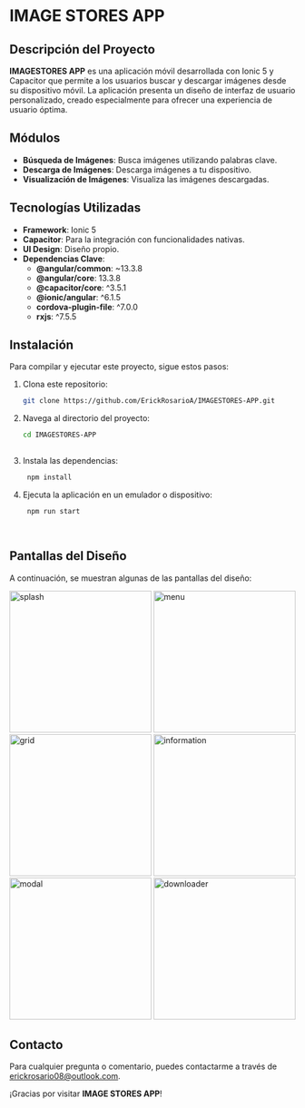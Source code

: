 # IMAGE STORES APP

## Descripción del Proyecto

**IMAGESTORES APP** es una aplicación móvil desarrollada con Ionic 5 y Capacitor que permite a los usuarios buscar y descargar imágenes desde su dispositivo móvil. La aplicación presenta un diseño de interfaz de usuario personalizado, creado especialmente para ofrecer una experiencia de usuario óptima.

## Módulos

- **Búsqueda de Imágenes**: Busca imágenes utilizando palabras clave.
- **Descarga de Imágenes**: Descarga imágenes a tu dispositivo.
- **Visualización de Imágenes**: Visualiza las imágenes descargadas.

## Tecnologías Utilizadas

- **Framework**: Ionic 5
- **Capacitor**: Para la integración con funcionalidades nativas.
- **UI Design**: Diseño propio.
- **Dependencias Clave**:
  - **@angular/common**: ~13.3.8
  - **@angular/core**: 13.3.8
  - **@capacitor/core**: ^3.5.1
  - **@ionic/angular**: ^6.1.5
  - **cordova-plugin-file**: ^7.0.0
  - **rxjs**: ^7.5.5

## Instalación

Para compilar y ejecutar este proyecto, sigue estos pasos:

1. Clona este repositorio:
   ```bash
   git clone https://github.com/ErickRosarioA/IMAGESTORES-APP.git

2. Navega al directorio del proyecto:
   ```bash
   cd IMAGESTORES-APP
  
4. Instala las dependencias:
   ```bash
    npm install

5. Ejecuta la aplicación en un emulador o dispositivo:
   ```bash
    npm run start

 
## Pantallas del Diseño

A continuación, se muestran algunas de las pantallas del diseño:

<img src="https://github.com/user-attachments/assets/f5fa3536-a3f9-456a-93ae-f43dcfe128b6" alt="splash" width="250"/>
<img src="https://github.com/user-attachments/assets/82807600-5da1-43c1-8e20-e72433207905" alt="menu" width="250"/>
<img src="https://github.com/user-attachments/assets/d1a6e8b9-0de8-4f66-81ed-0a2f7b803e6a" alt="grid" width="250"/>
<img src="https://github.com/user-attachments/assets/2a9b415a-af31-4e4d-937a-1c82317707e5" alt="information" width="250"/>
<img src="https://github.com/user-attachments/assets/4fbd7286-885b-48b1-90e4-4e252211671f" alt="modal" width="250"/>
<img src="https://github.com/user-attachments/assets/a363486d-d8c9-4996-82a9-92db5242c124" alt="downloader" width="250"/>

## Contacto

Para cualquier pregunta o comentario, puedes contactarme a través de erickrosario08@outlook.com.

¡Gracias por visitar **IMAGE STORES APP**!
